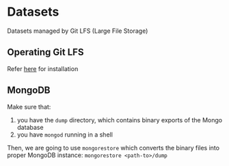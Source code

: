 # Datasets
Datasets managed by Git LFS (Large File Storage)

## Operating Git LFS
Refer [here](https://git-lfs.github.com/) for installation

## MongoDB
Make sure that:
1. you have the `dump` directory, which contains binary exports of the Mongo database
2. you have `mongod` running in a shell

Then, we are going to use `mongorestore` which converts the binary files into proper MongoDB instance:
`mongorestore <path-to>/dump`
